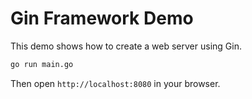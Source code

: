 # Gin Framework Demo
This demo shows how to create a web server using Gin.
```sh
go run main.go
```
Then open `http://localhost:8080` in your browser.
